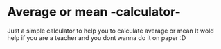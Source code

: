 # Average or mean -calculator-
Just a simple calculator to help you to calculate average or mean
It wold help if you are a teacher and you dont wanna do it on paper :D 
